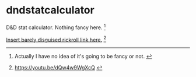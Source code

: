 # dndstatcalculator

D&D stat calculator. Nothing fancy here. [^1]

[^1]: Actually I have no idea of it's going to be fancy or not. [^2]
[^2]: Depending on whether this project lasts 18 hours or 18 days. More is better.

[Insert barely disguised rickroll link here.](https://youtu.be/dQw4w9WgXcQ) [^3]

[^3]: https://youtu.be/dQw4w9WgXcQ [^4]
[^4]: Wait a secon—
